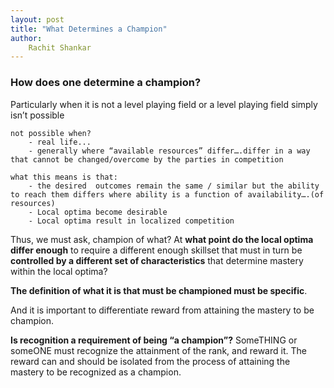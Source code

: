 ```yaml
---
layout: post
title: "What Determines a Champion"
author: 
    Rachit Shankar
---
```


### How does one determine a champion? 

Particularly when it is not a level playing field or a level playing field simply isn’t possible
    
    not possible when?
        - real life...
        - generally where “available resources” differ….differ in a way that cannot be changed/overcome by the parties in competition

    what this means is that:
        - the desired  outcomes remain the same / similar but the ability to reach them differs where ability is a function of availability….(of resources)
        - Local optima become desirable 
        - Local optima result in localized competition 

Thus, we must ask, champion of what? At **what point do the local optima differ enough** to require a different enough skillset that must in turn be **controlled by a different set of characteristics** that determine mastery within the local optima? 

**The definition of what it is that must be championed must be specific**. 

And it is important to differentiate reward from attaining the mastery to be champion. 

**Is recognition a requirement of being “a champion”?** SomeTHING or someONE must recognize the attainment of the rank, and reward it. The reward can and should be isolated from the process of attaining the mastery to be recognized as a champion. 